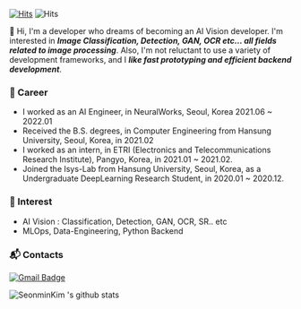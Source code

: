


<!--
**SeonminKim1/SeonminKim1** is a ✨ _special_ ✨ repository because its `README.md` (this file) appears on your GitHub profile.

Here are some ideas to get you started:

- 🔭 I’m currently working on ...
- 🌱 I’m currently learning ...
- 👯 I’m looking to collaborate on ...
- 🤔 I’m looking for help with ...
- 💬 Ask me about ...
- 📫 How to reach me: ...
- 😄 Pronouns: ...
- ⚡ Fun fact: ...
-->

[![Hits](https://hits.seeyoufarm.com/api/count/incr/badge.svg?url=https%3A%2F%2Fgithub.com%2FSeonminKim1&count_bg=%2379C83D&title_bg=%23555555&icon=&icon_color=%23E7E7E7&title=hits&edge_flat=false)](https://hits.seeyoufarm.com) ![Hits](https://img.shields.io/github/followers/SeonminKim1?label=Follow)

:wave: Hi, I'm a developer who dreams of becoming an AI Vision developer. I'm interested in ***Image Classification, Detection, GAN, OCR etc... all fields related to image processing***. Also, I'm not reluctant to use a variety of development frameworks, and I ***like fast prototyping and efficient backend development***.

### 🔭 Career
- I worked as an AI Engineer, in NeuralWorks, Seoul, Korea 2021.06 ~ 2022.01
- Received the B.S. degrees, in Computer Engineering from Hansung University, Seoul, Korea, in 2021.02
- I worked as an intern, in ETRI (Electronics and Telecommunications Research Institute), Pangyo, Korea, in 2021.01 ~ 2021.02.
- Joined the Isys-Lab from Hansung University, Seoul, Korea, as a Undergraduate DeepLearning Research Student, in 2020.01 ~ 2020.12.

### 🌱 Interest
- AI Vision : Classification, Detection, GAN, OCR, SR.. etc
- MLOps, Data-Engineering, Python Backend

### :mailbox_with_mail: Contacts
[![Gmail Badge](https://img.shields.io/badge/Gmail-d14836?style=flat-square&logo=Gmail&logoColor=white&link=mailto:snugyun01@gmail.com)](mailto:yubi6304@gmail.com)

![SeonminKim 's github stats](https://github-readme-stats.vercel.app/api?username=SeonminKim1&show_icons=true)
